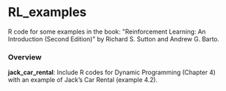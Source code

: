 # RL_examples
R code for some examples in the book: "Reinforcement Learning: An Introduction (Second Edition)" by Richard S. Sutton and Andrew G. Barto.

### Overview

**jack_car_rental**: Include R codes for Dynamic Programming (Chapter 4) with an example of Jack’s Car Rental (example 4.2).

